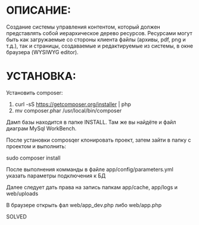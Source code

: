 ОПИСАНИЕ:
=======================

Создание системы управления контентом, который должен представлять собой иерархическое дерево ресурсов. Ресурсами могут быть как загружаемые со стороны клиента файлы (архивы, pdf, png и т.д.), так и страницы, создаваемые и редактируемые из системы, в окне браузера (WYSIWYG editor).




УСТАНОВКА:
=======================

Установить composer:

1. curl -sS https://getcomposer.org/installer | php
2. mv composer.phar /usr/local/bin/composer

Дамп базы находится в папке INSTALL. Там же вы найдёте и файл диаграм MySql WorkBench.

После установки composqer клонировать проект, затем зайти в папку с проектом и выполнить:

sudo composer install

После выполнения комманды в файле app/config/parameters.yml указать параметры подключения к БД

Далее следует дать права на запись папкам app/cache, app/logs и web/uploads

В браузере открыть фал web/app_dev.php либо web/app.php

SOLVED

